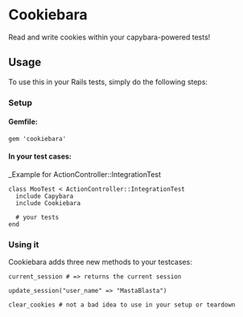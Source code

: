 # Cookiebara

Read and write cookies within your capybara-powered tests!

##  Usage

To use this in your Rails tests, simply do the following steps:

### Setup

#### Gemfile:

`gem 'cookiebara'`

#### In your test cases:

_Example for ActionController::IntegrationTest

    class MooTest < ActionController::IntegrationTest
      include Capybara
      include Cookiebara

      # your tests
    end

### Using it

Cookiebara adds three new methods to your testcases:

`current_session # => returns the current session`

`update_session("user_name" => "MastaBlasta")`

`clear_cookies # not a bad idea to use in your setup or teardown`
